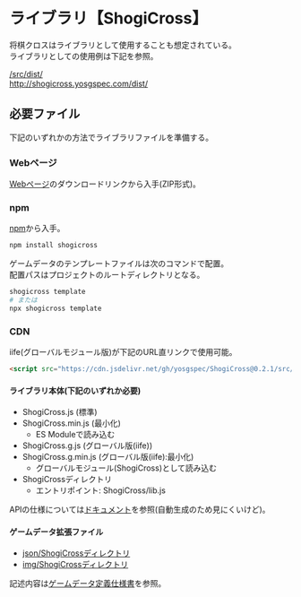 # ライブラリ【ShogiCross】
将棋クロスはライブラリとして使用することも想定されている。  
ライブラリとしての使用例は下記を参照。

[/src/dist/](/src/dist/)  
http://shogicross.yosgspec.com/dist/  

## 必要ファイル
下記のいずれかの方法でライブラリファイルを準備する。

### Webページ
[Webページ](http://shogicross.yosgspec.com/)のダウンロードリンクから入手(ZIP形式)。  

### npm
[npm](https://www.npmjs.com/package/shogicross)から入手。
```sh
npm install shogicross
```
ゲームデータのテンプレートファイルは次のコマンドで配置。  
配置パスはプロジェクトのルートディレクトリとなる。
```sh
shogicross template
# または
npx shogicross template
```

### CDN
iife(グローバルモジュール版)が下記のURL直リンクで使用可能。
```html
<script src="https://cdn.jsdelivr.net/gh/yosgspec/ShogiCross@0.2.1/src/dist/ShogiCross.g.min.js"></script>
```

#### ライブラリ本体(下記のいずれか必要)
* ShogiCross.js (標準)
* ShogiCross.min.js (最小化)
  * ES Moduleで読み込む
* ShogiCross.g.js (グローバル版(iife))
* ShogiCross.g.min.js (グローバル版(iife):最小化)
  * グローバルモジュール(ShogiCross)として読み込む
* ShogiCrossディレクトリ
  * エントリポイント: ShogiCross/lib.js

APIの仕様については[ドキュメント](http://shogicross.yosgspec.comdoc/api/)を参照(自動生成のため見にくいけど)。

#### ゲームデータ拡張ファイル
* [json/ShogiCrossディレクトリ](src/img)
* [img/ShogiCrossディレクトリ](src/json)

記述内容は[ゲームデータ定義仕様書](/doc/json/README.md)を参照。
